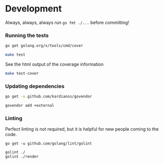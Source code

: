 # Development

Always, always, always run `go fmt ./...` before committing!

### Running the tests

```bash
go get golang.org/x/tools/cmd/cover

make test
```

See the html output of the coverage information

```bash
make test-cover
```

### Updating dependencies

```bash
go get -u github.com/kardianos/govendor

govendor add +external
```

### Linting

Perfect linting is not required, but it is helpful for new people coming to the code.

```
go get -u github.com/golang/lint/golint

golint ./
golint ./render
```
